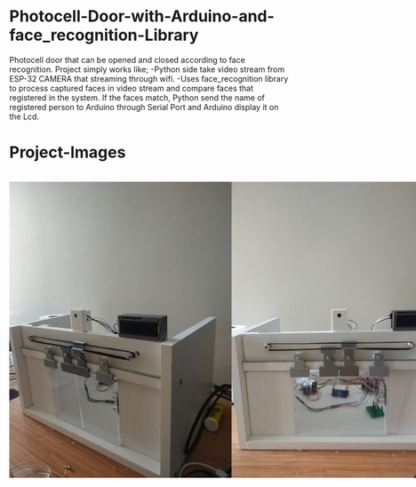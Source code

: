# Photocell-Door-with-Arduino-and-face_recognition-Library
Photocell door that can be opened and closed according to face recognition. Project simply works like; 
-Python side take video stream from ESP-32 CAMERA that streaming through wifi. 
-Uses face_recognition library to process captured faces in video stream and compare faces that registered in the system. If the faces match, Python send the name of registered person to Arduino through Serial Port and Arduino display it on the Lcd.

# Project-Images

</br>
<div style="display:flex;justify-content: space-evenly">
<img src="https://github.com/HarunResitKarahan/Photocell-Door-with-Arduino-and-face_recognition-Library/blob/main/Photocell-Door-Image1.jpeg" width="400">
<img src="https://github.com/HarunResitKarahan/Photocell-Door-with-Arduino-and-face_recognition-Library/blob/main/Photocell-Door-Image2.jpeg" width="400"></div>
</br>
